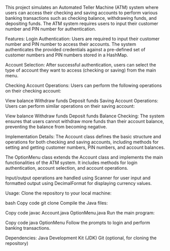 This project simulates an Automated Teller Machine (ATM) system where users can access their checking and saving accounts to perform various banking transactions such as checking balance, withdrawing funds, and depositing funds. The ATM system requires users to input their customer number and PIN number for authentication.

Features:
Login Authentication: Users are required to input their customer number and PIN number to access their accounts. The system authenticates the provided credentials against a pre-defined set of customer numbers and PIN numbers stored in a HashMap.

Account Selection: After successful authentication, users can select the type of account they want to access (checking or saving) from the main menu.

Checking Account Operations: Users can perform the following operations on their checking account:

View balance
Withdraw funds
Deposit funds
Saving Account Operations: Users can perform similar operations on their saving account:

View balance
Withdraw funds
Deposit funds
Balance Checking: The system ensures that users cannot withdraw more funds than their account balance, preventing the balance from becoming negative.

Implementation Details:
The Account class defines the basic structure and operations for both checking and saving accounts, including methods for setting and getting customer numbers, PIN numbers, and account balances.

The OptionMenu class extends the Account class and implements the main functionalities of the ATM system. It includes methods for login authentication, account selection, and account operations.

Input/output operations are handled using Scanner for user input and formatted output using DecimalFormat for displaying currency values.

Usage:
Clone the repository to your local machine:

bash
Copy code
git clone <repository-url>
Compile the Java files:

Copy code
javac Account.java OptionMenu.java
Run the main program:

Copy code
java OptionMenu
Follow the prompts to login and perform banking transactions.

Dependencies:
Java Development Kit (JDK)
Git (optional, for cloning the repository)
